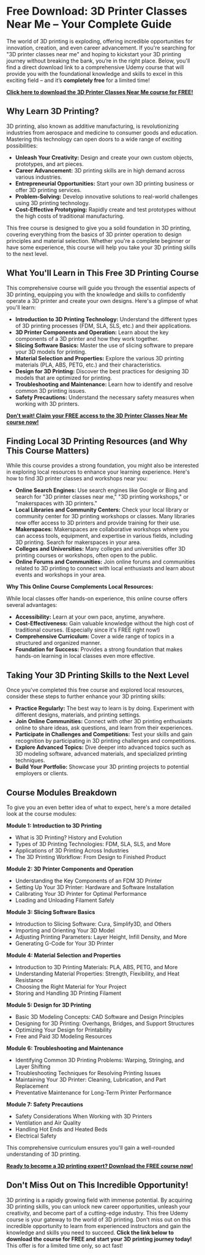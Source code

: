# Free Download: 3D Printer Classes Near Me – Your Complete Guide

The world of 3D printing is exploding, offering incredible opportunities for innovation, creation, and even career advancement. If you're searching for "3D printer classes near me" and hoping to kickstart your 3D printing journey without breaking the bank, you’re in the right place. Below, you'll find a direct download link to a comprehensive Udemy course that will provide you with the foundational knowledge and skills to excel in this exciting field – and it’s **completely free** for a limited time!

[**Click here to download the 3D Printer Classes Near Me course for FREE!**](https://udemywork.com/3d-printer-classes-near-me)

## Why Learn 3D Printing?

3D printing, also known as additive manufacturing, is revolutionizing industries from aerospace and medicine to consumer goods and education. Mastering this technology can open doors to a wide range of exciting possibilities:

*   **Unleash Your Creativity:** Design and create your own custom objects, prototypes, and art pieces.
*   **Career Advancement:** 3D printing skills are in high demand across various industries.
*   **Entrepreneurial Opportunities:** Start your own 3D printing business or offer 3D printing services.
*   **Problem-Solving:** Develop innovative solutions to real-world challenges using 3D printing technology.
*   **Cost-Effective Prototyping:** Rapidly create and test prototypes without the high costs of traditional manufacturing.

This free course is designed to give you a solid foundation in 3D printing, covering everything from the basics of 3D printer operation to design principles and material selection. Whether you're a complete beginner or have some experience, this course will help you take your 3D printing skills to the next level.

## What You'll Learn in This Free 3D Printing Course

This comprehensive course will guide you through the essential aspects of 3D printing, equipping you with the knowledge and skills to confidently operate a 3D printer and create your own designs. Here's a glimpse of what you'll learn:

*   **Introduction to 3D Printing Technology:** Understand the different types of 3D printing processes (FDM, SLA, SLS, etc.) and their applications.
*   **3D Printer Components and Operation:** Learn about the key components of a 3D printer and how they work together.
*   **Slicing Software Basics:** Master the use of slicing software to prepare your 3D models for printing.
*   **Material Selection and Properties:** Explore the various 3D printing materials (PLA, ABS, PETG, etc.) and their characteristics.
*   **Design for 3D Printing:** Discover the best practices for designing 3D models that are optimized for printing.
*   **Troubleshooting and Maintenance:** Learn how to identify and resolve common 3D printing issues.
*   **Safety Precautions:** Understand the necessary safety measures when working with 3D printers.

[**Don't wait! Claim your FREE access to the 3D Printer Classes Near Me course now!**](https://udemywork.com/3d-printer-classes-near-me)

## Finding Local 3D Printing Resources (and Why This Course Matters)

While this course provides a strong foundation, you might also be interested in exploring local resources to enhance your learning experience. Here's how to find 3D printer classes and workshops near you:

*   **Online Search Engines:** Use search engines like Google or Bing and search for "3D printer classes near me," "3D printing workshops," or "makerspaces with 3D printers."
*   **Local Libraries and Community Centers:** Check your local library or community center for 3D printing workshops or classes. Many libraries now offer access to 3D printers and provide training for their use.
*   **Makerspaces:** Makerspaces are collaborative workshops where you can access tools, equipment, and expertise in various fields, including 3D printing. Search for makerspaces in your area.
*   **Colleges and Universities:** Many colleges and universities offer 3D printing courses or workshops, often open to the public.
*   **Online Forums and Communities:** Join online forums and communities related to 3D printing to connect with local enthusiasts and learn about events and workshops in your area.

**Why This Online Course Complements Local Resources:**

While local classes offer hands-on experience, this online course offers several advantages:

*   **Accessibility:** Learn at your own pace, anytime, anywhere.
*   **Cost-Effectiveness:** Gain valuable knowledge without the high cost of traditional courses. (Especially since it's FREE right now!)
*   **Comprehensive Curriculum:** Cover a wide range of topics in a structured and organized manner.
*   **Foundation for Success:** Provides a strong foundation that makes hands-on learning in local classes even more effective.

## Taking Your 3D Printing Skills to the Next Level

Once you've completed this free course and explored local resources, consider these steps to further enhance your 3D printing skills:

*   **Practice Regularly:** The best way to learn is by doing. Experiment with different designs, materials, and printing settings.
*   **Join Online Communities:** Connect with other 3D printing enthusiasts online to share ideas, ask questions, and learn from their experiences.
*   **Participate in Challenges and Competitions:** Test your skills and gain recognition by participating in 3D printing challenges and competitions.
*   **Explore Advanced Topics:** Dive deeper into advanced topics such as 3D modeling software, advanced materials, and specialized printing techniques.
*   **Build Your Portfolio:** Showcase your 3D printing projects to potential employers or clients.

## Course Modules Breakdown

To give you an even better idea of what to expect, here's a more detailed look at the course modules:

**Module 1: Introduction to 3D Printing**

*   What is 3D Printing? History and Evolution
*   Types of 3D Printing Technologies: FDM, SLA, SLS, and More
*   Applications of 3D Printing Across Industries
*   The 3D Printing Workflow: From Design to Finished Product

**Module 2: 3D Printer Components and Operation**

*   Understanding the Key Components of an FDM 3D Printer
*   Setting Up Your 3D Printer: Hardware and Software Installation
*   Calibrating Your 3D Printer for Optimal Performance
*   Loading and Unloading Filament Safely

**Module 3: Slicing Software Basics**

*   Introduction to Slicing Software: Cura, Simplify3D, and Others
*   Importing and Orienting Your 3D Model
*   Adjusting Printing Parameters: Layer Height, Infill Density, and More
*   Generating G-Code for Your 3D Printer

**Module 4: Material Selection and Properties**

*   Introduction to 3D Printing Materials: PLA, ABS, PETG, and More
*   Understanding Material Properties: Strength, Flexibility, and Heat Resistance
*   Choosing the Right Material for Your Project
*   Storing and Handling 3D Printing Filament

**Module 5: Design for 3D Printing**

*   Basic 3D Modeling Concepts: CAD Software and Design Principles
*   Designing for 3D Printing: Overhangs, Bridges, and Support Structures
*   Optimizing Your Design for Printability
*   Free and Paid 3D Modeling Resources

**Module 6: Troubleshooting and Maintenance**

*   Identifying Common 3D Printing Problems: Warping, Stringing, and Layer Shifting
*   Troubleshooting Techniques for Resolving Printing Issues
*   Maintaining Your 3D Printer: Cleaning, Lubrication, and Part Replacement
*   Preventative Maintenance for Long-Term Printer Performance

**Module 7: Safety Precautions**

*   Safety Considerations When Working with 3D Printers
*   Ventilation and Air Quality
*   Handling Hot Ends and Heated Beds
*   Electrical Safety

This comprehensive curriculum ensures you'll gain a well-rounded understanding of 3D printing.

[**Ready to become a 3D printing expert? Download the FREE course now!**](https://udemywork.com/3d-printer-classes-near-me)

## Don't Miss Out on This Incredible Opportunity!

3D printing is a rapidly growing field with immense potential. By acquiring 3D printing skills, you can unlock new career opportunities, unleash your creativity, and become part of a cutting-edge industry. This free Udemy course is your gateway to the world of 3D printing. Don't miss out on this incredible opportunity to learn from experienced instructors and gain the knowledge and skills you need to succeed. **Click the link below to download the course for FREE and start your 3D printing journey today!** This offer is for a limited time only, so act fast!
